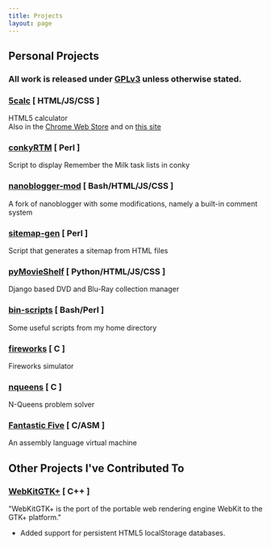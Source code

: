 ```yaml
---
title: Projects
layout: page
---
```


## Personal Projects

### All work is released under [GPLv3](http://www.gnu.org/licenses/gpl-3.0.txt) unless otherwise stated.

### [5calc](https://github.com/mrstegeman/5calc) \[ HTML/JS/CSS ]
HTML5 calculator  
Also in the [Chrome Web Store](https://chrome.google.com/webstore/detail/jcbncbadgbbcfnlfmhjbndifohmeckib) and on [this site](http://thestegemans.com/5calc/basic.html)

### [conkyRTM](https://github.com/mrstegeman/conkyRTM) \[ Perl ]
Script to display Remember the Milk task lists in conky

### [nanoblogger-mod](https://github.com/mrstegeman/nanoblogger-mod) \[ Bash/HTML/JS/CSS ]
A fork of nanoblogger with some modifications, namely a built-in comment system

### [sitemap-gen](https://github.com/mrstegeman/sitemap-gen) \[ Perl ]
Script that generates a sitemap from HTML files

### [pyMovieShelf](https://github.com/mrstegeman/pyMovieShelf) \[ Python/HTML/JS/CSS ]
Django based DVD and Blu-Ray collection manager

### [bin-scripts](https://github.com/mrstegeman/bin-scripts) \[ Bash/Perl ]
Some useful scripts from my home directory

### [fireworks](https://github.com/mrstegeman/fireworks) \[ C ]
Fireworks simulator

### [nqueens](http://code.google.com/p/mizzou-cs/source/browse/trunk/nqueens/?r=16) \[ C ]
N-Queens problem solver

### [Fantastic Five](http://code.google.com/p/mizzou-cs/source/browse/trunk/fantastic_five/?r=333) \[ C/ASM ]
An assembly language virtual machine  


## Other Projects I've Contributed To

### [WebKitGTK+](http://webkitgtk.org/) \[ C++ ]
"WebKitGTK+ is the port of the portable web rendering engine WebKit to the GTK+ platform."

*   Added support for persistent HTML5 localStorage databases.

